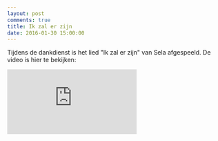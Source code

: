```yaml
---
layout: post
comments: true
title: Ik zal er zijn
date: 2016-01-30 15:00:00
---
```

Tijdens de dankdienst is het lied "Ik zal er zijn" van Sela afgespeeld. De video is hier te bekijken:
<div class="container">
<iframe class="video" src="https://www.youtube.com/embed/f4RgXZAEiQg" frameborder="0" allowfullscreen></iframe>
</div>
